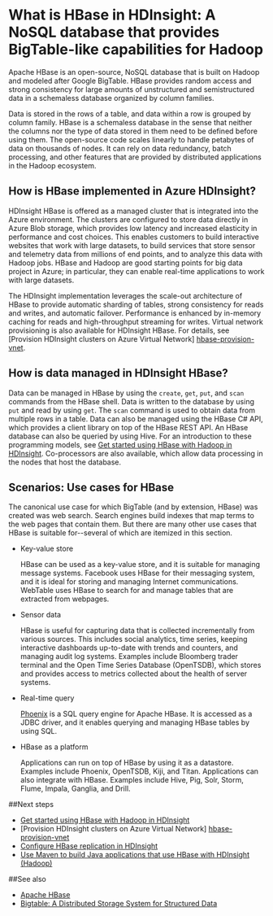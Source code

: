 <properties
	pageTitle="What is HBase in HDInsight? | Azure"
	description="An introduction to Apache HBase in HDInsight, a NoSQL database build on Hadoop. Learn about use cases and compare HBase to other Hadoop clusters."
	keywords="bigtable,nosql,what is hbase"
	services="hdinsight"
	documentationCenter=""
	tags="azure-portal"
	authors="mumian" 
	manager="paulettm"
	editor="cgronlun"/>

<tags
	ms.service="hdinsight"
	ms.date="04/05/2016"
	wacn.date=""/>



# What is HBase in HDInsight: A NoSQL database that provides BigTable-like capabilities for Hadoop

Apache HBase is an open-source, NoSQL database that is built on Hadoop and modeled after Google BigTable. HBase provides random access and strong consistency for large amounts of unstructured and semistructured data in a schemaless database organized by column families.

Data is stored in the rows of a table, and data within a row is grouped by column family. HBase is a schemaless database in the sense that neither the columns nor the type of data stored in them need to be defined before using them. The open-source code scales linearly to handle petabytes of data on thousands of nodes. It can rely on data redundancy, batch processing, and other features that are provided by distributed applications in the Hadoop ecosystem.

## How is HBase implemented in Azure HDInsight?

HDInsight HBase is offered as a managed cluster that is integrated into the Azure environment. The clusters are configured to store data directly in Azure Blob storage, which provides low latency and increased elasticity in performance and cost choices. This enables customers to build interactive websites that work with large datasets, to build services that store sensor and telemetry data from millions of end points, and to analyze this data with Hadoop jobs. HBase and Hadoop are good starting points for big data project in Azure; in particular, they can enable real-time applications to work with large datasets.

The HDInsight implementation leverages the scale-out architecture of HBase to provide automatic sharding of tables, strong consistency for reads and writes, and automatic failover. Performance is enhanced by in-memory caching for reads and high-throughput streaming for writes. Virtual network provisioning is also available for HDInsight HBase. For details, see  [Provision HDInsight clusters on Azure Virtual Network] [hbase-provision-vnet].


## How is data managed in HDInsight HBase?

Data can be managed in HBase by using the `create`, `get`, `put`, and `scan` commands from the HBase shell. Data is written to the database by using `put` and read by using `get`. The `scan` command is used to obtain data from multiple rows in a table. Data can also be managed using the HBase C# API, which provides a client library on top of the HBase REST API. An HBase database can also be queried by using Hive. For an introduction to these programming models, see [Get started using HBase with Hadoop in HDInsight][hbase-get-started]. Co-processors are also available, which allow data processing in the nodes that host the database.


## Scenarios: Use cases for HBase
The canonical use case for which BigTable (and by extension, HBase) was created was web search. Search engines build indexes that map terms to the web pages that contain them. But there are many other use cases that HBase is suitable for--several of which are itemized in this section.

- Key-value store

	HBase can be used as a key-value store, and it is suitable for managing message systems. Facebook uses HBase for their messaging system, and it is ideal for storing and managing Internet communications. WebTable uses HBase to search for and manage tables that are extracted from webpages.

- Sensor data

	HBase is useful for capturing data that is collected incrementally from various sources. This includes social analytics, time series, keeping interactive dashboards up-to-date with trends and counters, and managing audit log systems. Examples include Bloomberg trader terminal and the Open Time Series Database (OpenTSDB), which stores and provides access to metrics collected about the health of server systems.

- Real-time query

	[Phoenix](http://phoenix.apache.org/) is a SQL query engine for Apache HBase. It is accessed as a JDBC driver, and it enables querying and managing HBase tables by using SQL.

- HBase as a platform

	Applications can run on top of HBase by using it as a datastore. Examples include Phoenix, OpenTSDB, Kiji, and Titan. Applications can also integrate with HBase. Examples include Hive, Pig, Solr, Storm, Flume, Impala, Ganglia, and Drill.


##<a name="next-steps"></a>Next steps

- [Get started using HBase with Hadoop in HDInsight][hbase-get-started]
- [Provision HDInsight clusters on Azure Virtual Network] [hbase-provision-vnet]
- [Configure HBase replication in HDInsight](/documentation/articles/hdinsight-hbase-geo-replication/)
- [Use Maven to build Java applications that use HBase with HDInsight (Hadoop)][hbase-build-java-maven]

##<a name="see-also"></a>See also

- [Apache HBase](https://hbase.apache.org/)
- [Bigtable: A Distributed Storage System for Structured Data](http://research.google.com/archive/bigtable.html)




[hbase-provision-vnet]: /documentation/articles/hdinsight-hbase-provision-vnet-v1/
[hbase-build-java-maven]: /documentation/articles/hdinsight-hbase-build-java-maven/

[hdinsight-use-hive]: /documentation/articles/hdinsight-use-hive/

[hdinsight-storage]: /documentation/articles/hdinsight-hadoop-use-blob-storage/

[hbase-get-started]: /documentation/articles/hdinsight-hbase-tutorial-get-started-v1/

[azure-purchase-options]: /pricing/overview/
[azure-member-offers]: /pricing/member-offers/
[azure-trial]: /pricing/1rmb-trial/
[azure-management-portal]: https://portal.azure.cn/
[azure-create-storageaccount]: /documentation/articles/storage-create-storage-account/

[apache-hadoop]: http://hadoop.apache.org/
